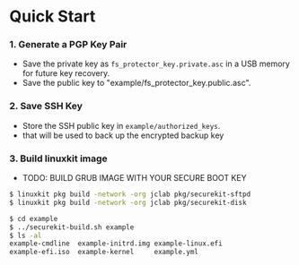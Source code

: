 # Quick Start

### 1. Generate a PGP Key Pair

* Save the private key as `fs_protector_key.private.asc` in a USB memory for future key recovery.
* Save the public key to "example/fs_protector_key.public.asc".

### 2. Save SSH Key

* Store the SSH public key in `example/authorized_keys`.
* that will be used to back up the encrypted backup key

### 3. Build linuxkit image

* TODO: BUILD GRUB IMAGE WITH YOUR SECURE BOOT KEY

```bash
$ linuxkit pkg build -network -org jclab pkg/securekit-sftpd
$ linuxkit pkg build -network -org jclab pkg/securekit-disk

$ cd example
$ ../securekit-build.sh example
$ ls -al
example-cmdline  example-initrd.img example-linux.efi
example-efi.iso  example-kernel     example.yml
```
